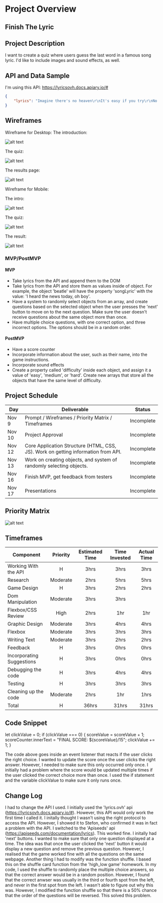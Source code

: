 # Project Overview

## Finish The Lyric

## Project Description

I want to create a quiz where users guess the last word in a famous song lyric. I'd like to include images and sound effects, as well.

## API and Data Sample

I'm using this API: https://lyricsovh.docs.apiary.io/#

```json
{
    "lyrics": "Imagine there's no heaven\r\nIt's easy if you try\r\nNo hell below us\r\nAbove us only sky\r\nImagine all the people\r\nLiving for today... \n\n\n\nImagine there's no countries\n\nIt isn't hard to do\n\nNothing to kill or die for\n\nAnd no religion too\n\nImagine all the people\n\nLiving life in peace... \n\n\n\nYou may say I'm a dreamer\n\nBut I'm not the only one\n\nI hope someday you'll join us\n\nAnd the world will be as one \n\n\n\nImagine no possessions\n\nI wonder if you can\n\nNo need for greed or hunger\n\nA brotherhood of man\n\nImagine all the people\n\nSharing all the world... \n\n\n\nYou may say I'm a dreamer\n\nBut I'm not the only one\n\nI hope someday you'll join us\n\nAnd the world will live as one"
}

```

## Wireframes

Wireframe for Desktop: 
The introduction: 

![alt text](https://github.com/DavidVergheseProgrammer/FinishTheLyric/blob/main/Folder/Wireframe%20for%20Desktop%20Intro.png "Wireframe for Desktop Intro")

The quiz: 

![alt text](https://github.com/DavidVergheseProgrammer/FinishTheLyric/blob/main/Folder/Wireframe%20for%20Desktop.png "Wireframe for Desktop Quiz")

The results page: 

![alt text](https://github.com/DavidVergheseProgrammer/FinishTheLyric/blob/main/Folder/Wireframe%20for%20Desktop%20Outro.png "Wireframe for Desktop Quiz Outro")

Wireframe for Mobile: 

The intro: 

![alt text](https://github.com/DavidVergheseProgrammer/FinishTheLyric/blob/main/Folder/Wire%20for%20Mobile%20Intro.png "Wireframe for Desktop Quiz Into")

The quiz: 

![alt text](https://github.com/DavidVergheseProgrammer/FinishTheLyric/blob/main/Folder/Wireframe%20for%20Mobile.png "Wireframe for Mobile Quiz")

The result:

![alt text](https://github.com/DavidVergheseProgrammer/FinishTheLyric/blob/main/Folder/Wireframe%20for%20Mobile%20Outro.png "Wireframe for Mobile Quiz Outro")

### MVP/PostMVP

#### MVP 

- Take lyrics from the API and append them to the DOM
- Take lyrics from the API and store them as values inside of object. For example, the object 'beatle' will have the property 'songLyric' with the value: 'I heard the news today, oh boy'. 
- Have a system to randomly select objects from an array, and create questions based on the selected object when the user presses the 'next' button to move on to the next question. Make sure the user doesn't receive questions about the same object more than once. 
- Have multiple choice questions, with one correct option, and three incorrect options. The options should be in a random order. 

#### PostMVP  

- Have a score counter
- Incorporate information about the user, such as their name, into the game instructions. 
- Incorporate sound effects
- Create a property called 'difficulty' inside each object, and assign it a value of 'easy', 'medium', or 'hard'. Create new arrays that store all the objects that have the same level of difficulty. 

## Project Schedule

|  Day | Deliverable | Status
|---|---| ---|
|Nov 9| Prompt / Wireframes / Priority Matrix / Timeframes | Incomplete
|Nov 10| Project Approval | Incomplete
|Nov 12| Core Application Structure (HTML, CSS, JS). Work on getting information from API. | Incomplete
|Nov 13| Work on creating objects, and system of randomly selecting objects. | Incomplete
|Nov 16| Finish MVP, get feedback from testers | Incomplete
|Nov 17| Presentations | Incomplete

## Priority Matrix


![alt text](https://github.com/DavidVergheseProgrammer/FinishTheLyric/blob/main/Folder/priority%20matrix.png "Priority Matrix")

## Timeframes

| Component | Priority | Estimated Time | Time Invested | Actual Time |
| --- | :---: |  :---: | :---: | :---: |
| Working With the API | H | 3hrs|3hrs |3hrs  |
| Research | Moderate | 2hrs| 5hrs | 5hrs |
| Game Design | H | 3hrs| 2hrs |2hrs  |
| Dom Manipulation | Moderate | 3hrs|3hrs |  |
| Flexbox/CSS Review | High | 2hrs| 1hr | 1hr|
| Graphic Design | Moderate | 3hrs| 4hrs |4hrs  |
| Flexbox | Moderate | 3hrs| 3hrs | 3hrs|
| Writing Text | Moderate | 3hrs| 2hrs| 2hrs |
| Feedback | H | 3hrs|  0hrs | 0hrs |
| Incorporating Suggestions | H | 3hrs| 0hrs |0hrs  |
| Debugging the code | H | 3hrs| 4hrs | 4hrs |
| Testing | H | 3hrs|3hrs  | 3hrs |
| Cleaning up the code | Moderate | 2hrs|1hr  |1hrs  |
| Total | H | 36hrs|31hrs  |31hrs  |

## Code Snippet

let clickValue = 0;
if (clickValue === 0) {
    scoreValue = scoreValue + 1;
    scoreCounter.innerText = "FINAL SCORE: ${scoreValue}/15";
    clickValue += 1;
}

The code above goes inside an event listener that reacts if the user clicks the right choice. I wanted to update the score once the user clicks the right answer. However, I needed to make sure this only occurred only once. I initially had a problem where the score would be updated multiple times if the user clicked the correct choice more than once. I used the if statement and the variable clickValue to make sure it only runs once. 

## Change Log

I had to change the API I used. I initially used the 'lyrics.ovh' api (https://lyricsovh.docs.apiary.io/#). However, this API would only work the first time I called it. I initally thought I wasn't using the right protocol to access the API. However, I showed it to Stefon, who confirmed it was in fact a problem with the API. I switched to the 'Apiseeds' api (https://apiseeds.com/documentation/lyrics). This worked fine. 
I initally had 'next' buttons. I wanted to make sure that only one question displayed at a time. The idea was that once the user clicked the 'next' button it would display a new question and remove the previous question. However, I realised that the game worked fine with all the questions on the same webpage.
Another thing I had to modify was the function shuffle. I based this on the shuffle card function from the 'high_low game' homework. In my code, I used the shuffle to randomly place the multiple choice answers, so that the correct answer would be in a random position. However, I found that the correct anwser was usually in the third or fourth spot from the left, and never in the first spot from the left. I wasn't able to figure out why this was. However, I modified the function shuffle so that there is a 50% chance that the order of the questions will be reversed. This solved this problem.


